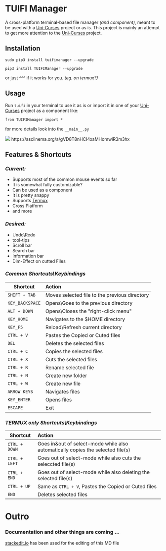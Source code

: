 

# TUIFI Manager
A cross-platform terminal-based file manager *(and component)*, meant to be used with a [Uni-Curses](https://github.com/unicurses/unicurses) project or as is. This project is mainly an attempt to get more attention to the [Uni-Curses](https://github.com/unicurses/unicurses) project.

## Installation
```terminal
sudo pip3 install tuifimanager --upgrade
```
```terminal
pip3 install TUIFIManager --upgrade
```
or just ^^^ if it works for you. *(eg. on termux?)*

## Usage
Run `tuifi` in your terminal to use it as is or import it in one of your [Uni-Curses](https://github.com/unicurses/unicurses) project as a component like:
```
from TUIFIManager import *
```
for more details look into the `__main__.py`

<img src="/Peek.gif">
https://asciinema.org/a/gVD8T8nHCI4xaMHomwiR3m3hx 

## Features & Shortcuts  
### *Current:*
* Supports most of the common mouse events so far
* It is somewhat fully customizable?
* Can be used as a component
* It is pretty snappy
* Supports [Termux](https://github.com/termux) 
* Cross Platform 
* and more

### *Desired:*
* Undo\Redo
* tool-tips
* Scroll bar
* Search bar
* Information bar <!-- possibly i'll use mvwin_wch which i need to implement on unicurses-->
* Dim-Effect on cutted Files

### *Common Shortcuts\Keybindings*
| Shortcut      | Action                                        |
|----           |:----                                          |
|`SHIFT + TAB`  | Moves selected file to the previous directory |
|`KEY_BACKSPACE`| Opens\Goes to the previous directory          |
|`ALT + DOWN`   | Opens\Closes the "right-click menu"           |
|`KEY_HOME`     | Navigates to the $HOME directory              |
|`KEY_F5`       | Reload\Refresh current directory              |
|`CTRL + V`     | Pastes the Copied or Cuted files              |
|`DEL`          | Deletes the selected files                    |
|`CTRL + C`     | Copies the selected files                     |
|`CTRL + X`     | Cuts the selected files                       |
|`CTRL + R`     | Rename selected file                          | 
|`CTRL + N`     | Create new folder                             |
|`CTRL + W`     | Create new file                               |
|`ARROW KEYS`   | Navigates files                               |
|`KEY_ENTER`    | Opens files                                   |
|`ESCAPE`       | Exit                                          |

### *TERMUX only Shortcuts\Keybindings*
| Shortcut    | Action                                                                         |
|----         |:----                                                                           |
|`CTRL + DOWN`| Goes in&out of select-mode while also automatically copies the selected file(s)|
|`CTRL + LEFT`| Goes out of select-mode while also cuts the seleccted file(s)                  |
|`CTRL + END` | Goes out of select-mode while also deleting the selected file(s)               |
|`CTRL + UP`  | Same as `CTRL + V`, Pastes the Copied or Cuted files                           |
|`END`        | Deletes selected files                                                         |

# Outro 
### Documentation and other things are coming ...  
[stackedit.io](https://stackedit.io/app) has been used for the editing of this MD file
